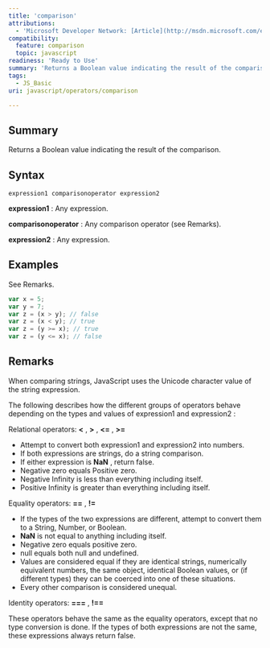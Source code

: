 ```yaml
---
title: 'comparison'
attributions:
  - 'Microsoft Developer Network: [Article](http://msdn.microsoft.com/en-us/library/ie/ky6fyhws(v=vs.94).aspx)'
compatibility:
  feature: comparison
  topic: javascript
readiness: 'Ready to Use'
summary: 'Returns a Boolean value indicating the result of the comparison.'
tags:
  - JS_Basic
uri: javascript/operators/comparison

---
```

## Summary

Returns a Boolean value indicating the result of the comparison.

## Syntax

    expression1 comparisonoperator expression2

**expression1**
:   Any expression.

**comparisonoperator**
:   Any comparison operator (see Remarks).

**expression2**
:   Any expression.

## Examples

See Remarks.

``` js
var x = 5;
var y = 7;
var z = (x > y); // false
var z = (x < y); // true
var z = (y >= x); // true
var z = (y <= x); // false
```

## Remarks

When comparing strings, JavaScript uses the Unicode character value of the string expression.

The following describes how the different groups of operators behave depending on the types and values of expression1 and expression2 :

Relational operators: **\<** , **\>** , **\<=** , **\>=**

-   Attempt to convert both expression1 and expression2 into numbers.
-   If both expressions are strings, do a string comparison.
-   If either expression is **NaN** , return false.
-   Negative zero equals Positive zero.
-   Negative Infinity is less than everything including itself.
-   Positive Infinity is greater than everything including itself.

Equality operators: **==** , **!=**

-   If the types of the two expressions are different, attempt to convert them to a String, Number, or Boolean.
-   **NaN** is not equal to anything including itself.
-   Negative zero equals positive zero.
-   null equals both null and undefined.
-   Values are considered equal if they are identical strings, numerically equivalent numbers, the same object, identical Boolean values, or (if different types) they can be coerced into one of these situations.
-   Every other comparison is considered unequal.

Identity operators: **===** , **!==**

These operators behave the same as the equality operators, except that no type conversion is done. If the types of both expressions are not the same, these expressions always return false.

